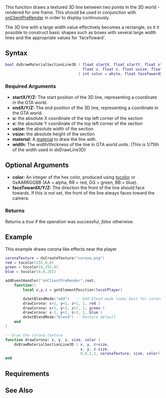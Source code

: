 This function draws a textured 3D line between two points in the 3D world - rendered for one frame. This should be used in conjunction with [onClientPreRender](/docs/onClientPreRender.md "wikilink") in order to display continuously.

The 3D line with a large width value effectively becomes a rectangle, so it it possible to construct basic shapes such as boxes with several large width lines and the appropriate values for 'faceToward'.

Syntax
------

``` lua
bool dxDrawMaterialSectionLine3D ( float startX, float startY, float startZ, float endX, float endY, float endZ,
                                   float u, float v, float usize, float vsize, element material, int width,
                                 [ int color = white, float faceTowardX, float faceTowardY, float faceTowardZ ] )
```

### Required Arguments

-   **startX/Y/Z:** The start position of the 3D line, representing a coordinate in the GTA world.
-   **endX/Y/Z:** The end position of the 3D line, representing a coordinate in the GTA world.
-   **u:** the absolute X coordinate of the top left corner of the section
-   **v:** the absolute Y coordinate of the top left corner of the section
-   **usize:** the absolute width of the section
-   **vsize:** the absolute height of the section
-   **material:** A [material](/docs/material.md "wikilink") to draw the line with.
-   **width:** The width/thickness of the line in GTA world units. (This is 1/75th of the width used in dxDrawLine3D)

Optional Arguments
------------------

-   **color:** An integer of the hex color, produced using [tocolor](/docs/tocolor.md "wikilink") or 0xAARRGGBB (AA = alpha, RR = red, GG = green, BB = blue).
-   **faceTowardX/Y/Z:** The direction the front of the line should face towards. If this is not set, the front of the line always faces toward the camera.

### Returns

Returns a *true* if the operation was successful, *false* otherwise.

Example
-------

This example draws corona like effects near the player

``` lua
coronaTexture = dxCreateTexture("corona.png")
red = tocolor(255,0,0)
green = tocolor(0,255,0)
blue = tocolor(0,0,255)

addEventHandler("onClientPreRender",root,
    function()
        local x,y,z = getElementPosition(localPlayer)

        dxSetBlendMode("add")   -- Add blend mode looks best for corona effects
        drawCorona( x+2, y+2, z+1, 1, red )
        drawCorona( x+1, y+3, z+2, 1, green )
        drawCorona( x-1, y+2, z+3, 1, blue )
        dxSetBlendMode("blend") -- Restore default
    end
)

-- Draw the corona texture
function drawCorona( x, y, z, size, color )
    dxDrawMaterialSectionLine3D ( x, y, z+size,
                                  x, y, z-size,
                                  0,0,1,1, coronaTexture, size, color)
end
```

Requirements
------------

See Also
--------

